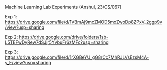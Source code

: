 Machine Learning Lab Experiments (Anshul, 23/CS/067)

Exp 1: https://drive.google.com/file/d/1VBmAj9mcZMOD5mxZwoDp8ZPxV_2ggp9v/view?usp=sharing

Exp 2: https://drive.google.com/drive/folders/1sb-L5TEFwDyRew7dSJjr5YvbuFr6zMFc?usp=sharing

Exp 3: https://drive.google.com/file/d/1rXGBeYU_gG8rCc7MhRJLVsEzsM4A-y_E/view?usp=sharing

